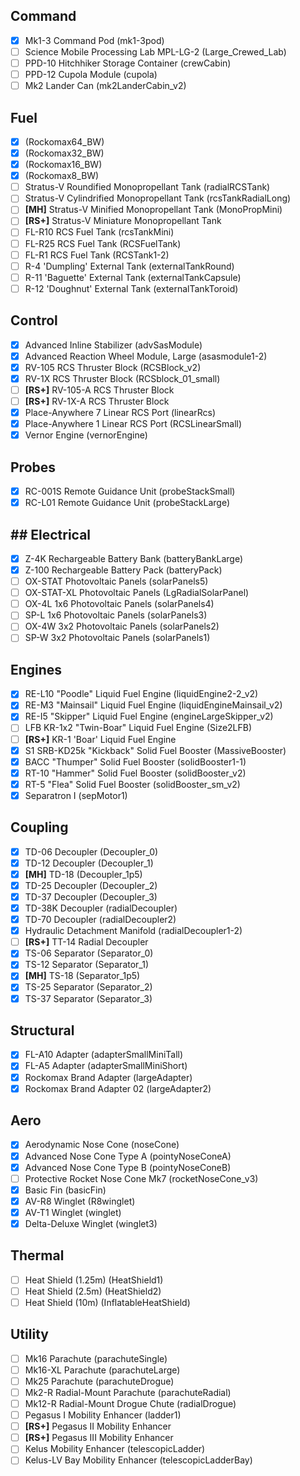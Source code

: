 
## Command
- [x] Mk1-3 Command Pod (mk1-3pod) 
- [ ] Science Mobile Processing Lab MPL-LG-2 (Large_Crewed_Lab)
- [ ] PPD-10 Hitchhiker Storage Container (crewCabin)
- [ ] PPD-12 Cupola Module (cupola)
- [ ] Mk2 Lander Can (mk2LanderCabin_v2)
## Fuel
- [x] (Rockomax64_BW)
- [x] (Rockomax32_BW)
- [x] (Rockomax16_BW)
- [x] (Rockomax8_BW)
- [ ] Stratus-V Roundified Monopropellant Tank (radialRCSTank)
- [ ] Stratus-V Cylindrified Monopropellant Tank (rcsTankRadialLong)
- [ ] **[MH]** Stratus-V Minified Monopropellant Tank (MonoPropMini)
- [ ] **[RS+]** Stratus-V Miniature Monopropellant Tank
- [ ] FL-R10 RCS Fuel Tank (rcsTankMini)
- [ ] FL-R25 RCS Fuel Tank (RCSFuelTank)
- [ ] FL-R1 RCS Fuel Tank (RCSTank1-2)
- [ ] R-4 'Dumpling' External Tank (externalTankRound)
- [ ] R-11 'Baguette' External Tank (externalTankCapsule)
- [ ] R-12 'Doughnut' External Tank (externalTankToroid)
## Control
- [x] Advanced Inline Stabilizer (advSasModule)
- [x] Advanced Reaction Wheel Module, Large (asasmodule1-2)
- [x] RV-105 RCS Thruster Block (RCSBlock_v2)
- [x] RV-1X RCS Thruster Block (RCSblock_01_small)
- [ ] **[RS+]** RV-105-A RCS Thruster Block
- [ ] **[RS+]** RV-1X-A RCS Thruster Block
- [x] Place-Anywhere 7 Linear RCS Port (linearRcs)
- [x] Place-Anywhere 1 Linear RCS Port (RCSLinearSmall)
- [x] Vernor Engine (vernorEngine)
## Probes
- [x] RC-001S Remote Guidance Unit (probeStackSmall)
- [x] RC-L01 Remote Guidance Unit (probeStackLarge)
## ## Electrical
- [x] Z-4K Rechargeable Battery Bank (batteryBankLarge)
- [x] Z-100 Rechargeable Battery Pack (batteryPack)
- [ ] OX-STAT Photovoltaic Panels (solarPanels5)
- [ ] OX-STAT-XL Photovoltaic Panels (LgRadialSolarPanel)
- [ ] OX-4L 1x6 Photovoltaic Panels (solarPanels4)
- [ ] SP-L 1x6 Photovoltaic Panels (solarPanels3)
- [ ] OX-4W 3x2 Photovoltaic Panels (solarPanels2)
- [ ] SP-W 3x2 Photovoltaic Panels (solarPanels1)
## Engines
- [x] RE-L10 "Poodle" Liquid Fuel Engine (liquidEngine2-2_v2)
- [x] RE-M3 "Mainsail" Liquid Fuel Engine (liquidEngineMainsail_v2)
- [x] RE-I5 "Skipper" Liquid Fuel Engine (engineLargeSkipper_v2)
- [ ] LFB KR-1x2 "Twin-Boar" Liquid Fuel Engine (Size2LFB)
- [ ] **[RS+]** KR-1 'Boar' Liquid Fuel Engine
- [x] S1 SRB-KD25k "Kickback" Solid Fuel Booster (MassiveBooster)
- [x] BACC "Thumper" Solid Fuel Booster (solidBooster1-1)
- [x] RT-10 "Hammer" Solid Fuel Booster (solidBooster_v2)
- [x] RT-5 "Flea" Solid Fuel Booster (solidBooster_sm_v2)
- [x] Separatron I (sepMotor1)
## Coupling
- [x] TD-06 Decoupler (Decoupler_0)
- [x] TD-12 Decoupler (Decoupler_1)
- [x] **[MH]** TD-18 (Decoupler_1p5)
- [x] TD-25 Decoupler (Decoupler_2)
- [x] TD-37 Decoupler (Decoupler_3)
- [x] TD-38K Decoupler (radialDecoupler)
- [x] TD-70 Decoupler (radialDecoupler2)
- [x] Hydraulic Detachment Manifold (radialDecoupler1-2)
- [ ] **[RS+]** TT-14 Radial Decoupler
- [x] TS-06 Separator (Separator_0)
- [x] TS-12 Separator (Separator_1)
- [x] **[MH]** TS-18 (Separator_1p5)
- [x] TS-25 Separator (Separator_2)
- [x] TS-37 Separator (Separator_3)
## Structural
- [x] FL-A10 Adapter (adapterSmallMiniTall)
- [x] FL-A5 Adapter (adapterSmallMiniShort)
- [x] Rockomax Brand Adapter (largeAdapter)
- [x] Rockomax Brand Adapter 02 (largeAdapter2)
## Aero
- [x] Aerodynamic Nose Cone (noseCone)
- [x] Advanced Nose Cone Type A (pointyNoseConeA)
- [x] Advanced Nose Cone Type B (pointyNoseConeB)
- [ ] Protective Rocket Nose Cone Mk7 (rocketNoseCone_v3)
- [x] Basic Fin (basicFin)
- [x] AV-R8 Winglet (R8winglet)
- [x] AV-T1 Winglet (winglet)
- [x] Delta-Deluxe Winglet (winglet3)
## Thermal
- [ ] Heat Shield (1.25m) (HeatShield1)
- [ ] Heat Shield (2.5m) (HeatShield2)
- [ ] Heat Shield (10m) (InflatableHeatShield)
## Utility
- [ ] Mk16 Parachute (parachuteSingle)
- [ ] Mk16-XL Parachute (parachuteLarge)
- [ ] Mk25 Parachute (parachuteDrogue)
- [ ] Mk2-R Radial-Mount Parachute (parachuteRadial)
- [ ] Mk12-R Radial-Mount Drogue Chute (radialDrogue)
- [ ] Pegasus I Mobility Enhancer (ladder1)
- [ ] **[RS+]** Pegasus II Mobility Enhancer
- [ ] **[RS+]** Pegasus III Mobility Enhancer
- [ ] Kelus Mobility Enhancer (telescopicLadder)
- [ ] Kelus-LV Bay Mobility Enhancer (telescopicLadderBay)